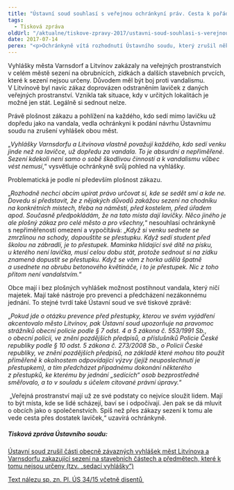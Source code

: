 ```yaml
---
title: "Ústavní soud souhlasí s veřejnou ochránkyní práv. Cesta k pořádku nevede přes plošné zákazy"
tags:
  - Tisková zpráva
oldUrl: "/aktualne/tiskove-zpravy-2017/ustavni-soud-souhlasi-s-verejnou-ochrankyni-prav-cesta-k-poradku-nevede-pres-plosne-za"
date: 2017-07-14
perex: "<p>Ochránkyně vítá rozhodnutí Ústavního soudu, který zrušil některá ustanovení vyhlášek měst Varnsdorf a Litvínov. ÚS v souladu s názorem ochránkyně potvrdil, že když všem lidem ve městě zakážeme sedět venku jinde než na lavičce, nevyřešíme tím problém vandalismu. Pouze z každého, kdo si sedne se zmrzlinou na zídku nebo před školou na zábradlí, uděláme pachatele přestupku. Lidé mají právo sednout si svobodně tam, kde sami uznají za vhodné. </p>"
---
```


<!-- imported from the old website -->

<p>Vyhlášky města Varnsdorf a Litvínov zakázaly na veřejných prostranstvích v celém městě sezení na obrubnících, zídkách a dalších stavebních prvcích, které k sezení nejsou určeny. Důvodem měl být boj proti vandalismu. V Litvínově byl navíc zákaz doprovázen odstraněním laviček z daných veřejných prostranství. Vznikla tak situace, kdy v určitých lokalitách je možné jen stát. Legálně si sednout nelze.</p> <p>Právě plošnost zákazu a pohlížení na každého, kdo sedí mimo lavičku už dopředu jako na vandala, vedla ochránkyni k podání návrhu Ústavnímu soudu na zrušení vyhlášek obou měst.</p> <p>„<i>Vyhlášky Varnsdorfu a Litvínova vlastně považují každého, kdo sedí venku jinde než na lavičce, už dopředu za vandala. To je absurdní a nepřiměřené. Sezení kdekoli není samo o sobě škodlivou činností a k vandalismu vůbec vést nemusí</i>,“ vysvětluje ochránkyně svůj pohled na vyhlášky. </p> <p>Problematická je podle ní především plošnost zákazu.</p> <p>„<i>Rozhodně nechci obcím upírat právo určovat si, kde se sedět smí a kde ne. Dovedu si představit, že z nějakých důvodů zakážou sezení na chodníku na konkrétních místech, třeba na náměstí, před kostelem, před úřadem apod. Současně předpokládám, že na tato místa dají lavičky. Něco jiného je ale plošný zákaz pro celé město a pro všechny,</i>“ nesouhlasí ochránkyně s nepřiměřeností omezení a vypočítává: „<i>Když si venku sednete se zmrzlinou na schody, dopouštíte se přestupku. Když sedí student před školou na zábradlí, je to přestupek. Maminka hlídající své dítě na písku, u kterého není lavička, musí celou dobu stát, protože sednout si na zídku znamená dopustit se přestupku. Když se vám z horka udělá špatně a usednete na obrubu betonového květináče, i to je přestupek. Nic z toho přitom není vandalstvím.</i>“</p> <p>Obce mají i bez plošných vyhlášek možnost postihnout vandala, který ničí majetek. Mají také nástroje pro prevenci a předcházení nezákonnému jednání. To stejné tvrdí také Ústavní soud ve své tiskové zprávě:</p> <p>„<i>Pokud jde o otázku prevence před přestupky, kterou ve svém vyjádření akcentovalo město Litvínov, pak Ústavní soud upozorňuje na pravomoc strážníků obecní policie podle § 7 odst. 4 a 5 zákona č. 553/1991 Sb., o obecní policii, ve znění pozdějších předpisů, a příslušníků Policie České republiky podle § 10 odst. 5 zákona č. 273/2008 Sb., o Policii České republiky, ve znění pozdějších předpisů, na základě které mohou tito použít přiměřeně k okolnostem odpovídající výzvy (jejíž neuposlechnutí je přestupkem), a tím předcházet případnému dokonání některého z přestupků, ke kterému by jednání „sedících“ osob bezprostředně směřovalo, a to v souladu s účelem citované právní úpravy.</i>“</p> <p> „Veřejná prostranství mají už ze své podstaty co nejvíce sloužit lidem. Mají to být místa, kde se lidé scházejí, baví se i odpočívají. Jen pak se dá mluvit o obcích jako o společenstvích. Spíš než přes zákazy sezení k tomu ale vede cesta přes dostatek laviček,“ uzavírá ochránkyně.</p><h5>Tisková zpráva Ústavního soudu:</h5><p><a title="Otevření do nového okna" href="http://www.usoud.cz/aktualne/ustavni-soud-zrusil-casti-obecne-zavaznych-vyhlasek-mest-litvinova-a-varnsdorfu-zakazuj/" target="_blank">Ústavní soud zrušil části obecně závazných vyhlášek měst Litvínova a Varnsdorfu zakazující sezení na stavebních částech a předmětech, které k tomu nejsou určeny (tzv. „sedací vyhlášky“)</a> </p><p></p><p><a title="Otevření do nového okna" href="http://www.usoud.cz/uploads-import/p-34-15__vcetne_disentu_.pdf" target="_blank">Text nálezu sp. zn. Pl. ÚS 34/15 včetně disentů </a> </p>
